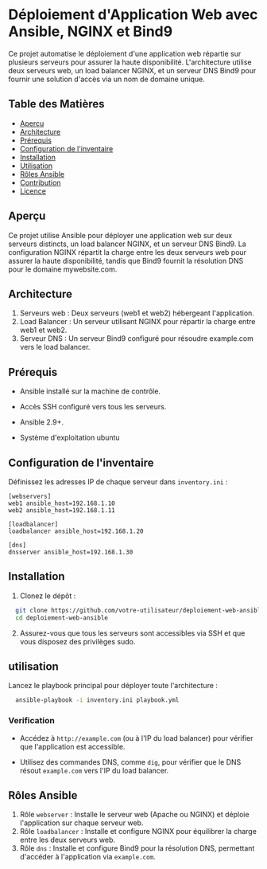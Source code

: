 # Déploiement d'Application Web avec Ansible, NGINX et Bind9
Ce projet automatise le déploiement d'une application web répartie sur plusieurs serveurs pour assurer la haute disponibilité. L'architecture utilise deux serveurs web, un load balancer NGINX, et un serveur DNS Bind9 pour fournir une solution d'accès via un nom de domaine unique.
## Table des Matières
- [Aperçu](#aperçu)
- [Architecture](#architecture)
- [Prérequis](#prérequis)
- [Configuration de l'inventaire](#configuration-de-l'inventaire)
- [Installation](#installation)
- [Utilisation](#utilisation)
- [Rôles Ansible](#rôles-Ansible)
- [Contribution](#contribution)
- [Licence](#licence)
## Aperçu
Ce projet utilise Ansible pour déployer une application web sur deux serveurs distincts, un load balancer NGINX, et un serveur DNS Bind9. La configuration NGINX répartit la charge entre les deux serveurs web pour assurer la haute disponibilité, tandis que Bind9 fournit la résolution DNS pour le domaine mywebsite.com.
## Architecture
1. Serveurs web : Deux serveurs (web1 et web2) hébergeant l'application.
2. Load Balancer : Un serveur utilisant NGINX pour répartir la charge entre web1 et web2.
3. Serveur DNS : Un serveur Bind9 configuré pour résoudre example.com vers le load balancer.
## Prérequis
- Ansible installé sur la machine de contrôle.
* Accès SSH configuré vers tous les serveurs.
+ Ansible 2.9+.
- Système d'exploitation ubuntu
## Configuration de l'inventaire
Définissez les adresses IP de chaque serveur dans `inventory.ini` :
```
[webservers]
web1 ansible_host=192.168.1.10
web2 ansible_host=192.168.1.11

[loadbalancer]
loadbalancer ansible_host=192.168.1.20

[dns]
dnsserver ansible_host=192.168.1.30
```
## Installation
1. Clonez le dépôt :
```bash
  git clone https://github.com/votre-utilisateur/deploiement-web-ansible.git
  cd deploiement-web-ansible
```
2. Assurez-vous que tous les serveurs sont accessibles via SSH et que vous disposez des privilèges sudo.
## utilisation
Lancez le playbook principal pour déployer toute l'architecture :
```bash
  ansible-playbook -i inventory.ini playbook.yml
```
### Verification
* Accédez à `http://example.com` (ou à l'IP du load balancer) pour vérifier que l'application est accessible.
- Utilisez des commandes DNS, comme `dig`, pour vérifier que le DNS résout `example.com` vers l'IP du load balancer.
## Rôles Ansible
1. Rôle `webserver` : Installe le serveur web (Apache ou NGINX) et déploie l'application sur chaque serveur web.
2. Rôle `loadbalancer` : Installe et configure NGINX pour équilibrer la charge entre les deux serveurs web.
3. Rôle `dns` : Installe et configure Bind9 pour la résolution DNS, permettant d'accéder à l'application via `example.com`.


